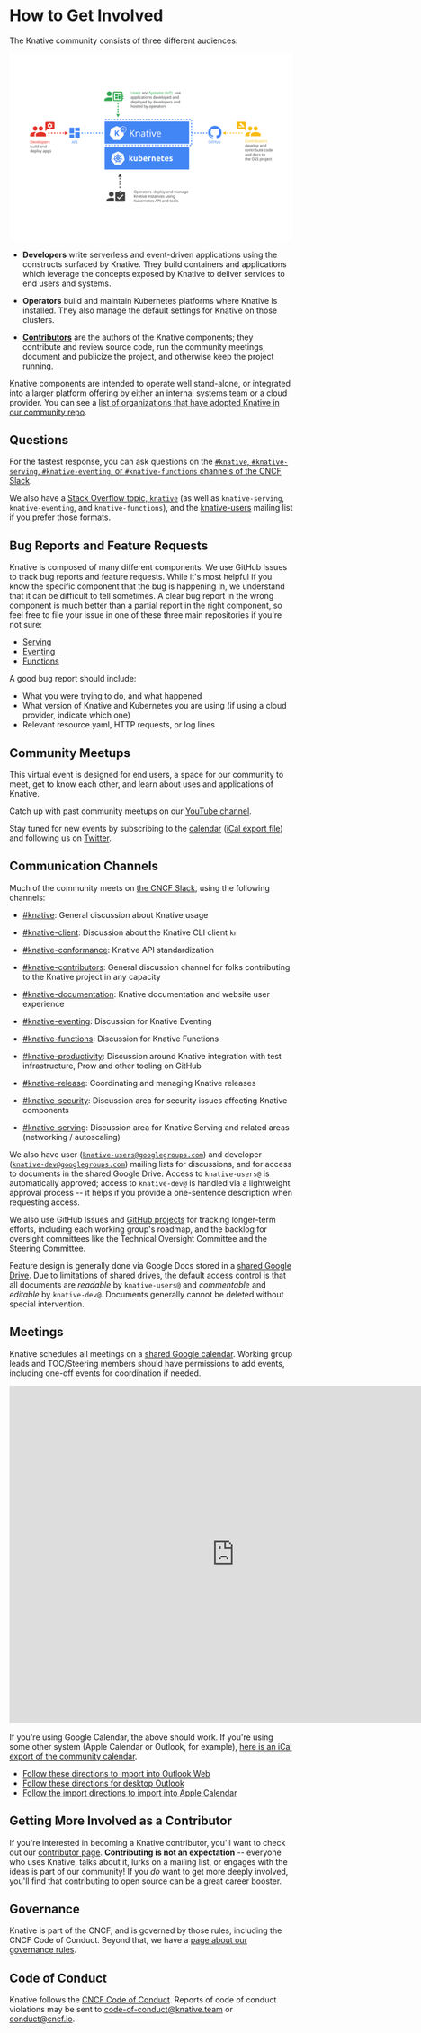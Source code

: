 # How to Get Involved

<!-- TODO: what is community, what are the touchpoints -->

The Knative community consists of three different audiences:

![Diagram of Knative audiences: users, developers, operators, and contributors](images/knative-audience.svg)

* **Developers** write serverless and event-driven applications using the
  constructs surfaced by Knative.  They build containers and applications which
  leverage the concepts exposed by Knative to deliver services to end users and
  systems.

* **Operators** build and maintain Kubernetes platforms where Knative is
  installed.  They also manage the default settings for Knative on those
  clusters.

* [**Contributors**](./contributing.md) are the authors of the Knative
  components; they contribute and review source code, run the community
  meetings, document and publicize the project, and otherwise keep the project
  running.

Knative components are intended to operate well stand-alone, or integrated into
a larger platform offering by either an internal systems team or a cloud
provider.  You can see a [list of organizations that have adopted Knative in our
community repo](https://github.com/knative/community/tree/main/ADOPTERS.MD).

## Questions

For the fastest response, you can ask questions on the [`#knative`, `#knative-serving`,
`#knative-eventing`, or `#knative-functions` channels of the CNCF
Slack](https://slack.cncf.io/).

We also have a [Stack Overflow topic,
`knative`](https://stackoverflow.com/questions/tagged/knative) (as well as
`knative-serving`, `knative-eventing`, and `knative-functions`), and the
[knative-users](https://groups.google.com/forum/#!forum/knative-users) mailing
list if you prefer those formats.

## Bug Reports and Feature Requests

Knative is composed of many different components. We use GitHub Issues to track
bug reports and feature requests. While it's most helpful if you know the
specific component that the bug is happening in, we understand that it can be
difficult to tell sometimes. A clear bug report in the wrong component is much
better than a partial report in the right component, so feel free to file your issue in one of these three main repositories if you're not sure:

* [Serving](https://github.com/knative/serving/issues/new?template=bug-report.md)
* [Eventing](https://github.com/knative/eventing/issues/new?template=bug.md)
* [Functions](https://github.com/knative/func/issues/new)

A good bug report should include:

- What you were trying to do, and what happened
- What version of Knative and Kubernetes you are using (if using a cloud provider, indicate which one)
- Relevant resource yaml, HTTP requests, or log lines

## Community Meetups

This virtual event is designed for end users, a space for our community to meet,
get to know each other, and learn about uses and applications of Knative.

Catch up with past community meetups on our [YouTube channel](https://www.youtube.com/playlist?list=PLQjzPfIiEQLLyCyLBKLlwDLfE_A-P7nyg).

Stay tuned for new events by subscribing to the
[calendar](https://calendar.google.com/calendar/embed?src=knative.team_9q83bg07qs5b9rrslp5jor4l6s%40group.calendar.google.com&ctz=America%2FLos_Angeles) ([iCal export file](https://calendar.google.com/calendar/ical/knative.team_9q83bg07qs5b9rrslp5jor4l6s%40group.calendar.google.com/public/basic.ics))
and following us on [Twitter](https://twitter.com/KnativeProject).

## Communication Channels

Much of the community meets on [the CNCF Slack](https://slack.cncf.io/), using the following channels:

* [#knative](https://cloud-native.slack.com/archives/C04LGHDR9K7): General discussion about Knative usage

* [#knative-client](https://cloud-native.slack.com/archives/C04LY4SKBQR): Discussion about the Knative CLI client `kn`

* [#knative-conformance](https://cloud-native.slack.com/archives/C04LKFZ1UFL): Knative API standardization

* [#knative-contributors](https://cloud-native.slack.com/archives/C04LN0620E8): General discussion channel for folks contributing to the Knative project in any capacity

* [#knative-documentation](https://cloud-native.slack.com/archives/C04LY5G9ED7): Knative documentation and website user experience

* [#knative-eventing](https://cloud-native.slack.com/archives/C04LMU33V1S): Discussion for Knative Eventing

* [#knative-functions](https://cloud-native.slack.com/archives/C04LKEZUXEE): Discussion for Knative Functions

* [#knative-productivity](https://cloud-native.slack.com/archives/C04LY4M2G49): Discussion around Knative integration with test infrastructure, Prow and other tooling on GitHub

* [#knative-release](https://cloud-native.slack.com/archives/C04LY4Y3EHF): Coordinating and managing Knative releases

* [#knative-security](https://cloud-native.slack.com/archives/C04LGJ0D5FF): Discussion area for security issues affecting Knative components

* [#knative-serving](https://cloud-native.slack.com/archives/C04LMU0AX60): Discussion area for Knative Serving and related areas (networking / autoscaling)


We also have user
([`knative-users@googlegroups.com`](https://groups.google.com/forum/#!forum/knative-users))
and developer
([`knative-dev@googlegroups.com`](https://groups.google.com/forum/#!forum/knative-dev))
mailing lists for discussions, and for access to documents in the shared Google
Drive. Access to `knative-users@` is automatically approved; access to
`knative-dev@` is handled via a lightweight approval process -- it helps if you
provide a one-sentence description when requesting access.

We also use GitHub Issues and [GitHub
projects](https://github.com/orgs/knative/projects) for tracking longer-term
efforts, including each working group's roadmap, and the backlog for oversight
committees like the Technical Oversight Committee and the Steering Committee.

Feature design is generally done via Google Docs stored in a [shared Google
Drive](https://drive.google.com/drive/folders/0AM-QGZJ-HUA8Uk9PVA). Due to
limitations of shared drives, the default access control is that all documents
are *readable* by `knative-users@` and *commentable* and *editable* by
`knative-dev@`. Documents generally cannot be deleted without special
intervention.

## Meetings

Knative schedules all meetings on a [shared Google
calendar](https://calendar.google.com/calendar/embed?src=knative.team_9q83bg07qs5b9rrslp5jor4l6s%40group.calendar.google.com). Working
group leads and TOC/Steering members should have permissions to add events,
including one-off events for coordination if needed.

<iframe src="https://calendar.google.com/calendar/embed?src=knative.team_9q83bg07qs5b9rrslp5jor4l6s%40group.calendar.google.com" style="border: 0" width="800" height="600" frameborder="0" scrolling="no"></iframe>

If you're using Google Calendar, the above should work. If you're using some
other system (Apple Calendar or Outlook, for example), [here is an iCal export
of the community
calendar](https://calendar.google.com/calendar/ical/knative.team_9q83bg07qs5b9rrslp5jor4l6s%40group.calendar.google.com/public/basic.ics).

- [Follow these directions to import into Outlook Web](https://support.office.com/en-us/article/import-or-subscribe-to-a-calendar-in-outlook-on-the-web-503ffaf6-7b86-44fe-8dd6-8099d95f38df)
- [Follow these directions for desktop Outlook](https://support.office.com/en-us/article/See-your-Google-Calendar-in-Outlook-C1DAB514-0AD4-4811-824A-7D02C5E77126)
- [Follow the import directions to import into Apple Calendar](https://support.apple.com/guide/calendar/import-or-export-calendars-icl1023/mac)

## Getting More Involved as a Contributor

If you're interested in becoming a Knative contributor, you'll want to check out
our [contributor page](./contributing.md).  **Contributing is not an
expectation** -- everyone who uses Knative, talks about it, lurks on a mailing
list, or engages with the ideas is part of our community!  If you _do_ want to
get more deeply involved, you'll find that contributing to open source can be a
great career booster.

## Governance

Knative is part of the CNCF, and is governed by those rules, including the CNCF
Code of Conduct. Beyond that, we have a [page about our governance
rules](./governance.md).

## Code of Conduct

Knative follows the [CNCF Code of
Conduct](https://github.com/cncf/foundation/blob/master/code-of-conduct.md).
Reports of code of conduct violations may be sent to
code-of-conduct@knative.team or conduct@cncf.io.
